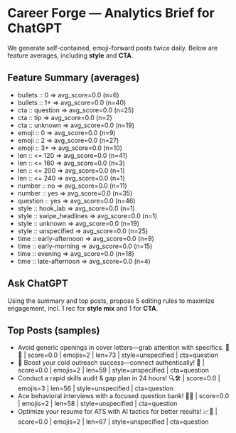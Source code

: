 # Career Forge — Analytics Brief for ChatGPT

We generate self-contained, emoji-forward posts twice daily. Below are feature averages, including **style** and **CTA**.

## Feature Summary (averages)

- bullets :: 0 => avg_score=0.0 (n=6)
- bullets :: 1+ => avg_score=0.0 (n=40)
- cta :: question => avg_score=0.0 (n=25)
- cta :: tip => avg_score=0.0 (n=2)
- cta :: unknown => avg_score=0.0 (n=19)
- emoji :: 0 => avg_score=0.0 (n=9)
- emoji :: 2 => avg_score=0.0 (n=27)
- emoji :: 3+ => avg_score=0.0 (n=10)
- len :: <= 120 => avg_score=0.0 (n=41)
- len :: <= 160 => avg_score=0.0 (n=3)
- len :: <= 200 => avg_score=0.0 (n=1)
- len :: <= 240 => avg_score=0.0 (n=1)
- number :: no => avg_score=0.0 (n=11)
- number :: yes => avg_score=0.0 (n=35)
- question :: yes => avg_score=0.0 (n=46)
- style :: hook_lab => avg_score=0.0 (n=1)
- style :: swipe_headlines => avg_score=0.0 (n=1)
- style :: unknown => avg_score=0.0 (n=19)
- style :: unspecified => avg_score=0.0 (n=25)
- time :: early-afternoon => avg_score=0.0 (n=9)
- time :: early-morning => avg_score=0.0 (n=15)
- time :: evening => avg_score=0.0 (n=18)
- time :: late-afternoon => avg_score=0.0 (n=4)

## Ask ChatGPT

Using the summary and top posts, propose 5 editing rules to maximize engagement, incl. 1 rec for **style mix** and 1 for **CTA**.

## Top Posts (samples)

- Avoid generic openings in cover letters—grab attention with specifics. 🎯📄  | score=0.0 | emojis=2 | len=73 | style=unspecified | cta=question
- 💼 Boost your cold outreach success—connect authentically! 🚀  | score=0.0 | emojis=2 | len=59 | style=unspecified | cta=question
- Conduct a rapid skills audit & gap plan in 24 hours! 🔍🛠️  | score=0.0 | emojis=3 | len=56 | style=unspecified | cta=question
- Ace behavioral interviews with a focused question bank! 🧠💼  | score=0.0 | emojis=2 | len=58 | style=unspecified | cta=question
- Optimize your resume for ATS with AI tactics for better results! 📈🤖  | score=0.0 | emojis=2 | len=67 | style=unspecified | cta=question